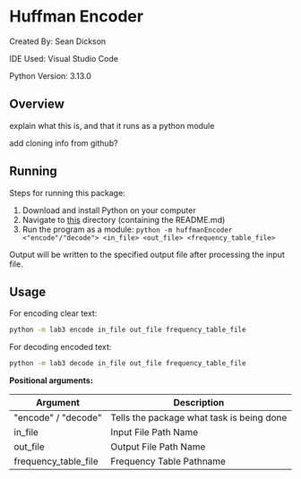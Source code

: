 # Huffman Encoder
Created By: Sean Dickson

IDE Used: Visual Studio Code

Python Version: 3.13.0

## Overview
explain what this is, and that it runs as a python module

add cloning info from github?

## Running
Steps for running this package:
1. Download and install Python on your computer
2. Navigate to [this](.) directory (containing the README.md)
4. Run the program as a module: `python -m huffmanEncoder <"encode"/"decode"> <in_file> <out_file> <frequency_table_file>`

Output will be written to the specified output file after processing the input file.

## Usage

For encoding clear text:
```bash
python -m lab3 encode in_file out_file frequency_table_file
```

For decoding encoded text: 
```bash
python -m lab3 decode in_file out_file frequency_table_file
```

**Positional arguments:**

|Argument                      |Description                                        |
|------------------------------|---------------------------------------------------|
|"encode" / "decode"           |Tells the package what task is being done          |
|in_file                       |Input File Path Name                               |
|out_file                      |Output File Path Name                              |
|frequency_table_file          |Frequency Table Pathname                           |

